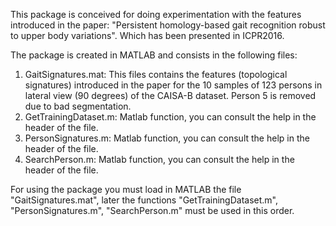 This package is conceived for doing experimentation with the features introduced in the paper: 
"Persistent homology-based gait recognition robust to upper body variations".
Which has been presented in ICPR2016.

The package is created in MATLAB and consists in the following files:
1. GaitSignatures.mat: This files contains the features (topological signatures) introduced in the paper 
for the 10 samples of 123 persons in lateral view (90 degrees) of the CAISA-B dataset. Person 5 is removed due to bad segmentation.
2. GetTrainingDataset.m: Matlab function, you can consult the help in the header of the file.
3. PersonSignatures.m: Matlab function, you can consult the help in the header of the file.
4. SearchPerson.m: Matlab function, you can consult the help in the header of the file.

For using the package you must load in MATLAB the file "GaitSignatures.mat", later the functions 
"GetTrainingDataset.m", "PersonSignatures.m", "SearchPerson.m" must be used in this order.
